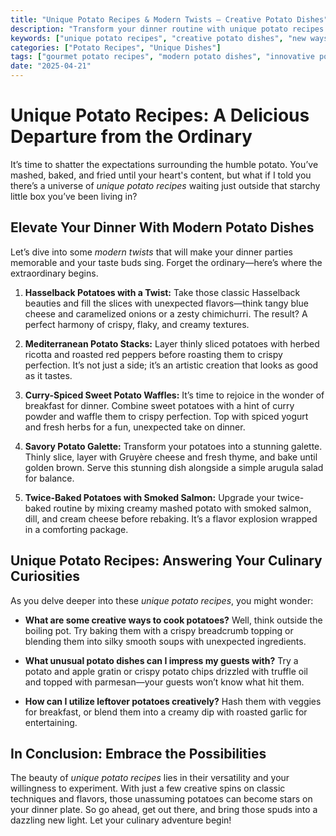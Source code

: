```yaml
---
title: "Unique Potato Recipes & Modern Twists – Creative Potato Dishes"
description: "Transform your dinner routine with unique potato recipes and modern twists! Discover creative, gourmet, and unusual potato dishes that go far beyond basic mash or fries. Explore, cook, and amaze with potatoes."
keywords: ["unique potato recipes", "creative potato dishes", "new ways to cook potatoes", "potatoes recipes"]
categories: ["Potato Recipes", "Unique Dishes"]
tags: ["gourmet potato recipes", "modern potato dishes", "innovative potato sides"]
date: "2025-04-21"
---
```


# Unique Potato Recipes: A Delicious Departure from the Ordinary

It’s time to shatter the expectations surrounding the humble potato. You’ve mashed, baked, and fried until your heart's content, but what if I told you there’s a universe of *unique potato recipes* waiting just outside that starchy little box you’ve been living in? 

## Elevate Your Dinner With Modern Potato Dishes

Let’s dive into some *modern twists* that will make your dinner parties memorable and your taste buds sing. Forget the ordinary—here’s where the extraordinary begins. 

1. **Hasselback Potatoes with a Twist:** Take those classic Hasselback beauties and fill the slices with unexpected flavors—think tangy blue cheese and caramelized onions or a zesty chimichurri. The result? A perfect harmony of crispy, flaky, and creamy textures.

2. **Mediterranean Potato Stacks:** Layer thinly sliced potatoes with herbed ricotta and roasted red peppers before roasting them to crispy perfection. It’s not just a side; it’s an artistic creation that looks as good as it tastes. 

3. **Curry-Spiced Sweet Potato Waffles:** It’s time to rejoice in the wonder of breakfast for dinner. Combine sweet potatoes with a hint of curry powder and waffle them to crispy perfection. Top with spiced yogurt and fresh herbs for a fun, unexpected take on dinner.

4. **Savory Potato Galette:** Transform your potatoes into a stunning galette. Thinly slice, layer with Gruyère cheese and fresh thyme, and bake until golden brown. Serve this stunning dish alongside a simple arugula salad for balance.

5. **Twice-Baked Potatoes with Smoked Salmon:** Upgrade your twice-baked routine by mixing creamy mashed potato with smoked salmon, dill, and cream cheese before rebaking. It’s a flavor explosion wrapped in a comforting package.

## Unique Potato Recipes: Answering Your Culinary Curiosities

As you delve deeper into these *unique potato recipes*, you might wonder:

- **What are some creative ways to cook potatoes?** 
  Well, think outside the boiling pot. Try baking them with a crispy breadcrumb topping or blending them into silky smooth soups with unexpected ingredients.

- **What unusual potato dishes can I impress my guests with?**
  Try a potato and apple gratin or crispy potato chips drizzled with truffle oil and topped with parmesan—your guests won’t know what hit them.

- **How can I utilize leftover potatoes creatively?**
  Hash them with veggies for breakfast, or blend them into a creamy dip with roasted garlic for entertaining.

## In Conclusion: Embrace the Possibilities

The beauty of *unique potato recipes* lies in their versatility and your willingness to experiment. With just a few creative spins on classic techniques and flavors, those unassuming potatoes can become stars on your dinner plate. So go ahead, get out there, and bring those spuds into a dazzling new light. Let your culinary adventure begin!